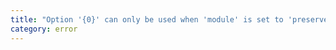 ```yaml
---
title: "Option '{0}' can only be used when 'module' is set to 'preserve' or to 'es2015' or later."
category: error
---
```

